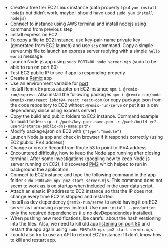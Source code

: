 - Create a free tier EC2 Linux instance (data property I put `yum install nodejs` but didn't work, maybe I should have used `sudo yum install nodejs`)
- Connect to instance using AWS terminal and install nodejs using command from previous step
- Install express on EC2
- [To copy a file to EC2 instance](https://docs.aws.amazon.com/AWSEC2/latest/UserGuide/connect-linux-inst-ssh.html#linux-file-transfer-scp), use key-pair-name private key (generated from EC2 launch) and use `scp` command. Copy a simple server.mjs file to launch an express server replying with a simple `hello world` message
- Launch Node.js app using `sudo PORT=80 node server.mjs` (sudo to be able to run on port 80)
- Test EC2 public IP to see if app is responding properly
- Create a [Remix](https://remix.run/docs/en/main/start/quickstart#installation) app 
- Use an environment variable for [port](https://remix.run/docs/en/main/other-api/serve#port-environment-variable)
- Install Remix Express adapter on EC2 instance `npm i @remix-run/express`. Also install the following packages `npm i @remix-run/node @remix-run/react isbot@4 react react-dom` (or copy package.json from the code repository to EC2 without `@remix-run/serve` or put it as a dev dependency since using express server)
- Copy the build and public folders to EC2 instance. Command example for build folder: `scp -i /path/key-pair-name.pem -r /path/build ec2-user@instance-public-dns-name:path/`
- Modify package.json on EC2 with `{"type":"module"}`
- Launch Node.js app and check in browser if it responds correctly (using EC2 public IPV4 address)
- Change or create Record from Route 53 to point to IPV4 address
- Encountered difficulty, how to keep the Node app running after closing terminal. After some investigations (googling how to keep Node.js server running on EC2), I discovered [PM2](https://pm2.keymetrics.io/) which helped to run in background the application.
- Connect to EC2 instance and type the following command in the app folder `sudo PORT=80 npx pm2 start server.mjs`. This command does not seem to work as is on startup when included in the user data script.
- Attach an elastic IP address to EC2 instance so that the IP does not change every time EC2 is stopped and restarted.
- Install as dev dependency `@remix-run/serve` to avoid having it on EC2 server as I am using `express` instead. Use npm `install --production` only the required dependencies (i.e no devDependencies installed).
- When pushing new modifications, be careful about the hash versioning into the files. Also, we need to kill old app [listening on port 80](https://www.cyberciti.biz/faq/find-linux-what-running-on-port-80-command/) and restart the app again using `sudo PORT=80 npx pm2 start server.mjs`
- I could also try to use an API to reboot EC2 instance if I don't know how to kill and restart app.
